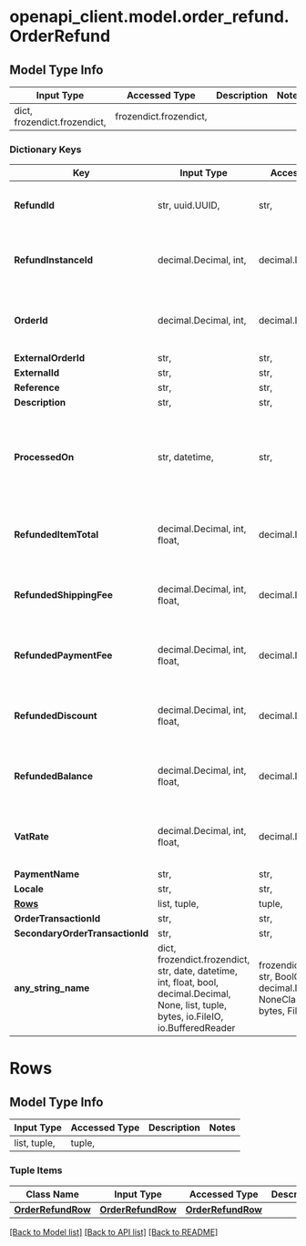 # openapi_client.model.order_refund.OrderRefund

## Model Type Info
Input Type | Accessed Type | Description | Notes
------------ | ------------- | ------------- | -------------
dict, frozendict.frozendict,  | frozendict.frozendict,  |  | 

### Dictionary Keys
Key | Input Type | Accessed Type | Description | Notes
------------ | ------------- | ------------- | ------------- | -------------
**RefundId** | str, uuid.UUID,  | str,  |  | [optional] value must be a uuid
**RefundInstanceId** | decimal.Decimal, int,  | decimal.Decimal,  |  | [optional] value must be a 32 bit integer
**OrderId** | decimal.Decimal, int,  | decimal.Decimal,  |  | [optional] value must be a 32 bit integer
**ExternalOrderId** | str,  | str,  |  | [optional] 
**ExternalId** | str,  | str,  |  | [optional] 
**Reference** | str,  | str,  |  | [optional] 
**Description** | str,  | str,  |  | [optional] 
**ProcessedOn** | str, datetime,  | str,  |  | [optional] value must conform to RFC-3339 date-time
**RefundedItemTotal** | decimal.Decimal, int, float,  | decimal.Decimal,  |  | [optional] value must be a 64 bit float
**RefundedShippingFee** | decimal.Decimal, int, float,  | decimal.Decimal,  |  | [optional] value must be a 64 bit float
**RefundedPaymentFee** | decimal.Decimal, int, float,  | decimal.Decimal,  |  | [optional] value must be a 64 bit float
**RefundedDiscount** | decimal.Decimal, int, float,  | decimal.Decimal,  |  | [optional] value must be a 64 bit float
**RefundedBalance** | decimal.Decimal, int, float,  | decimal.Decimal,  |  | [optional] value must be a 64 bit float
**VatRate** | decimal.Decimal, int, float,  | decimal.Decimal,  |  | [optional] value must be a 64 bit float
**PaymentName** | str,  | str,  |  | [optional] 
**Locale** | str,  | str,  |  | [optional] 
**[Rows](#Rows)** | list, tuple,  | tuple,  |  | [optional] 
**OrderTransactionId** | str,  | str,  |  | [optional] 
**SecondaryOrderTransactionId** | str,  | str,  |  | [optional] 
**any_string_name** | dict, frozendict.frozendict, str, date, datetime, int, float, bool, decimal.Decimal, None, list, tuple, bytes, io.FileIO, io.BufferedReader | frozendict.frozendict, str, BoolClass, decimal.Decimal, NoneClass, tuple, bytes, FileIO | any string name can be used but the value must be the correct type | [optional]

# Rows

## Model Type Info
Input Type | Accessed Type | Description | Notes
------------ | ------------- | ------------- | -------------
list, tuple,  | tuple,  |  | 

### Tuple Items
Class Name | Input Type | Accessed Type | Description | Notes
------------- | ------------- | ------------- | ------------- | -------------
[**OrderRefundRow**](OrderRefundRow.md) | [**OrderRefundRow**](OrderRefundRow.md) | [**OrderRefundRow**](OrderRefundRow.md) |  | 

[[Back to Model list]](../../README.md#documentation-for-models) [[Back to API list]](../../README.md#documentation-for-api-endpoints) [[Back to README]](../../README.md)

